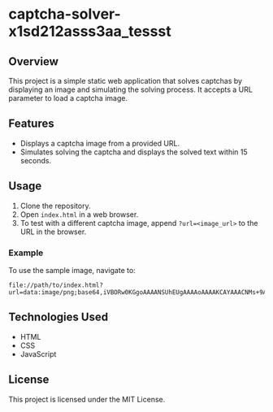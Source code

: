 # captcha-solver-x1sd212asss3aa_tessst

## Overview
This project is a simple static web application that solves captchas by displaying an image and simulating the solving process. It accepts a URL parameter to load a captcha image.

## Features
- Displays a captcha image from a provided URL.
- Simulates solving the captcha and displays the solved text within 15 seconds.

## Usage
1. Clone the repository.
2. Open `index.html` in a web browser.
3. To test with a different captcha image, append `?url=<image_url>` to the URL in the browser.

### Example
To use the sample image, navigate to:
```
file://path/to/index.html?url=data:image/png;base64,iVBORw0KGgoAAAANSUhEUgAAAAoAAAAKCAYAAACNMs+9AAAAFElEQVQYV2NkQAP/Gf4bBjCqAEMAAHQDAh0U8PYAAAAASUVORK5CYII=
```

## Technologies Used
- HTML
- CSS
- JavaScript

## License
This project is licensed under the MIT License.